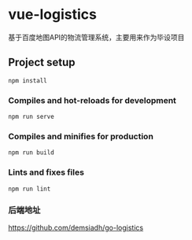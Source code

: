 # vue-logistics
基于百度地图API的物流管理系统，主要用来作为毕设项目

## Project setup
```
npm install
```

### Compiles and hot-reloads for development
```
npm run serve
```

### Compiles and minifies for production
```
npm run build
```

### Lints and fixes files
```
npm run lint
```

### 后端地址
https://github.com/demsiadh/go-logistics
